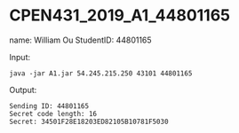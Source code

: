 # CPEN431_2019_A1_44801165
name: William Ou
StudentID: 44801165

Input:
```
java -jar A1.jar 54.245.215.250 43101 44801165
```
Output:
```
Sending ID: 44801165
Secret code length: 16
Secret: 34501F28E18203ED82105B10781F5030
```